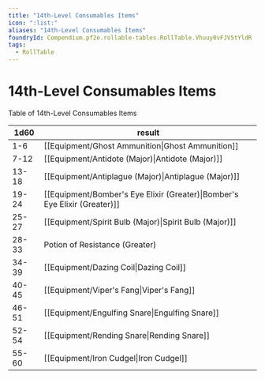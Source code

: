 ```yaml
---
title: "14th-Level Consumables Items"
icon: ":list:"
aliases: "14th-Level Consumables Items"
foundryId: Compendium.pf2e.rollable-tables.RollTable.Vhuuy0vFJV5tYldR
tags:
  - RollTable
---
```


# 14th-Level Consumables Items
<p>Table of 14th-Level Consumables Items</p>

| 1d60 | result |
|------|--------|
| 1-6 | [[Equipment/Ghost Ammunition\|Ghost Ammunition]] |
| 7-12 | [[Equipment/Antidote (Major)\|Antidote (Major)]] |
| 13-18 | [[Equipment/Antiplague (Major)\|Antiplague (Major)]] |
| 19-24 | [[Equipment/Bomber's Eye Elixir (Greater)\|Bomber's Eye Elixir (Greater)]] |
| 25-27 | [[Equipment/Spirit Bulb (Major)\|Spirit Bulb (Major)]] |
| 28-33 | Potion of Resistance (Greater) |
| 34-39 | [[Equipment/Dazing Coil\|Dazing Coil]] |
| 40-45 | [[Equipment/Viper's Fang\|Viper's Fang]] |
| 46-51 | [[Equipment/Engulfing Snare\|Engulfing Snare]] |
| 52-54 | [[Equipment/Rending Snare\|Rending Snare]] |
| 55-60 | [[Equipment/Iron Cudgel\|Iron Cudgel]] |
